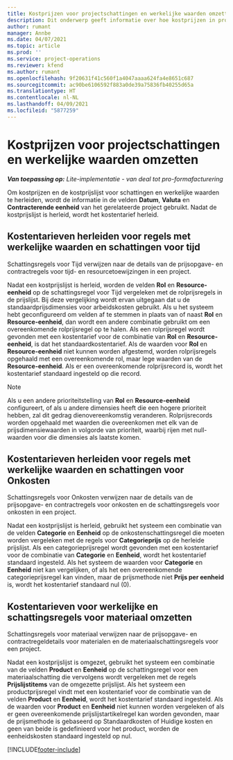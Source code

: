 ```yaml
---
title: Kostprijzen voor projectschattingen en werkelijke waarden omzetten
description: Dit onderwerp geeft informatie over hoe kostprijzen in projectschattingen en werkelijke waarden worden omgezet.
author: rumant
manager: Annbe
ms.date: 04/07/2021
ms.topic: article
ms.prod: ''
ms.service: project-operations
ms.reviewer: kfend
ms.author: rumant
ms.openlocfilehash: 9f20631f41c560f1a4047aaaa624fa4e8651c687
ms.sourcegitcommit: ac90be6106592f883a0de39a75836fb40255d65a
ms.translationtype: HT
ms.contentlocale: nl-NL
ms.lasthandoff: 04/09/2021
ms.locfileid: "5877259"
---
```

# <a name="resolve-cost-prices-on-project-estimates-and-actuals"></a>Kostprijzen voor projectschattingen en werkelijke waarden omzetten 

_**Van toepassing op:** Lite-implementatie - van deal tot pro-formafacturering_

Om kostprijzen en de kostprijslijst voor schattingen en werkelijke waarden te herleiden, wordt de informatie in de velden **Datum**, **Valuta** en **Contracterende eenheid** van het gerelateerde project gebruikt. Nadat de kostprijslijst is herleid, wordt het kostentarief herleid.

## <a name="resolving-cost-rates-on-actual-and-estimate-lines-for-time"></a>Kostentarieven herleiden voor regels met werkelijke waarden en schattingen voor tijd

Schattingsregels voor Tijd verwijzen naar de details van de prijsopgave- en contractregels voor tijd- en resourcetoewijzingen in een project.

Nadat een kostprijslijst is herleid, worden de velden **Rol** en **Resource-eenheid** op de schattingsregel voor Tijd vergeleken met de rolprijsregels in de prijslijst. Bij deze vergelijking wordt ervan uitgegaan dat u de standaardprijsdimensies voor arbeidskosten gebruikt. Als u het systeem hebt geconfigureerd om velden af te stemmen in plaats van of naast **Rol** en **Resource-eenheid**, dan wordt een andere combinatie gebruikt om een overeenkomende rolprijsregel op te halen. Als een rolprijsregel wordt gevonden met een kostentarief voor de combinatie van **Rol** en **Resource-eenheid**, is dat het standaardkostentarief. Als de waarden voor **Rol** en **Resource-eenheid** niet kunnen worden afgestemd, worden rolprijsregels opgehaald met een overeenkomende rol, maar lege waarden van de **Resource-eenheid**. Als er een overeenkomende rolprijsrecord is, wordt het kostentarief standaard ingesteld op die record. 

> [!NOTE]
> Als u een andere prioriteitstelling van **Rol** en **Resource-eenheid** configureert, of als u andere dimensies heeft die een hogere prioriteit hebben, zal dit gedrag dienovereenkomstig veranderen. Rolprijsrecords worden opgehaald met waarden die overeenkomen met elk van de prijsdimensiewaarden in volgorde van prioriteit, waarbij rijen met null-waarden voor die dimensies als laatste komen.

## <a name="resolving-cost-rates-on-actual-and-estimate-lines-for-expense"></a>Kostentarieven herleiden voor regels met werkelijke waarden en schattingen voor Onkosten

Schattingsregels voor Onkosten verwijzen naar de details van de prijsopgave- en contractregels voor onkosten en de schattingsregels voor onkosten in een project.

Nadat een kostprijslijst is herleid, gebruikt het systeem een combinatie van de velden **Categorie** en **Eenheid** op de onkostenschattingsregel die moeten worden vergeleken met de regels voor **Categorieprijs** op de herleide prijslijst. Als een categorieprijsregel wordt gevonden met een kostentarief voor de combinatie van **Categorie** en **Eenheid**, wordt het kostentarief standaard ingesteld. Als het systeem de waarden voor **Categorie** en **Eenheid** niet kan vergelijken, of als het een overeenkomende categorieprijsregel kan vinden, maar de prijsmethode niet **Prijs per eenheid** is, wordt het kostentarief standaard nul (0).

## <a name="resolving-cost-rates-on-actual-and-estimate-lines-for-material"></a>Kostentarieven voor werkelijke en schattingsregels voor materiaal omzetten

Schattingsregels voor materiaal verwijzen naar de prijsopgave- en contractregeldetails voor materialen en de materiaalschattingsregels voor een project.

Nadat een kostprijslijst is omgezet, gebruikt het systeem een combinatie van de velden **Product** en **Eenheid** op de schattingsregel voor een materiaalschatting die vervolgens wordt vergeleken met de regels **Prijslijstitems** van de omgezette prijslijst. Als het systeem een productprijsregel vindt met een kostentarief voor de combinatie van de velden **Product** en **Eenheid**, wordt het kostentarief standaard ingesteld. Als de waarden voor **Product** en **Eenheid** niet kunnen worden vergeleken of als er geen overeenkomende prijslijstartikelregel kan worden gevonden, maar de prijsmethode is gebaseerd op Standaardkosten of Huidige kosten en geen van beide is gedefinieerd voor het product, worden de eenheidskosten standaard ingesteld op nul.


[!INCLUDE[footer-include](../../includes/footer-banner.md)]
